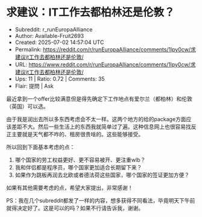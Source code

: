 # 求建议：IT工作去都柏林还是伦敦？

- Subreddit: r_runEuropaAlliance
- Author: Available-Fruit2693
- Created: 2025-07-02 14:57:04 UTC
- Permalink: https://reddit.com/r/runEuropaAlliance/comments/1lpy0cw/求建议it工作去都柏林还是伦敦/
- URL: https://www.reddit.com/r/runEuropaAlliance/comments/1lpy0cw/求建议it工作去都柏林还是伦敦/
- Ups: 11 | Ratio: 0.72 | Comments: 35
- Flair: 提問 | Ask


最近拿到一个offer比较满意但是得先确定下工作地点有爱尔兰（都柏林）和伦敦（英国）可以选。

由于我是润出去所以多东西考虑会不太一样。这两个地方的给的package方面应该差距不大。然后一些生活上的东西我就简单过了遍。这种信息网上也很容易找反正主要就是天气都不咋的、租房很贵啥的。这些能够接受。

所以回到下面基本考虑的点：

1.  哪个国家的劳工权益更好、更不容易被开、更注重wlb？
2.  我和伴侣都是程序员，哪个国家更加适合长期留下来？
3.  如果作为跳板再润去北欧或者德法荷这些国家，哪个国家的签证更加方便？

如果有其他需要考虑的点，希望大家提出，非常感谢！

PS：我在几个subreddit都发了一样的内容，想多获得不同看法，毕竟明天下午前就得决定好了。这是可以的吗？如果不行请告诉我，谢谢。

